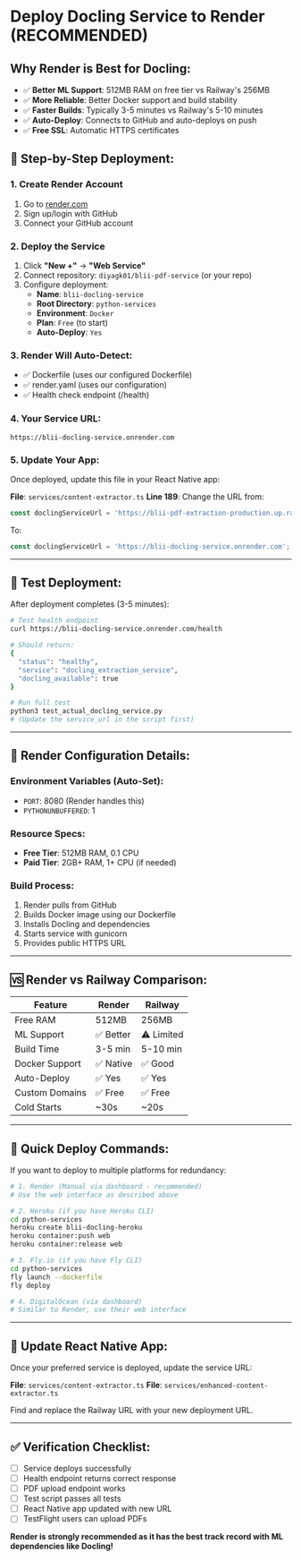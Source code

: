 # Deploy Docling Service to Render (RECOMMENDED)

## Why Render is Best for Docling:
- ✅ **Better ML Support**: 512MB RAM on free tier vs Railway's 256MB
- ✅ **More Reliable**: Better Docker support and build stability
- ✅ **Faster Builds**: Typically 3-5 minutes vs Railway's 5-10 minutes
- ✅ **Auto-Deploy**: Connects to GitHub and auto-deploys on push
- ✅ **Free SSL**: Automatic HTTPS certificates

## 🚀 Step-by-Step Deployment:

### 1. Create Render Account
1. Go to [render.com](https://render.com)
2. Sign up/login with GitHub
3. Connect your GitHub account

### 2. Deploy the Service
1. Click **"New +"** → **"Web Service"**
2. Connect repository: `diyagk01/blii-pdf-service` (or your repo)
3. Configure deployment:
   - **Name**: `blii-docling-service`
   - **Root Directory**: `python-services`
   - **Environment**: `Docker`
   - **Plan**: `Free` (to start)
   - **Auto-Deploy**: `Yes`

### 3. Render Will Auto-Detect:
- ✅ Dockerfile (uses our configured Dockerfile)
- ✅ render.yaml (uses our configuration)
- ✅ Health check endpoint (/health)

### 4. Your Service URL:
```
https://blii-docling-service.onrender.com
```

### 5. Update Your App:
Once deployed, update this file in your React Native app:

**File**: `services/content-extractor.ts`
**Line 189**: Change the URL from:
```typescript
const doclingServiceUrl = 'https://blii-pdf-extraction-production.up.railway.app';
```
To:
```typescript
const doclingServiceUrl = 'https://blii-docling-service.onrender.com';
```

---

## 🧪 Test Deployment:

After deployment completes (3-5 minutes):

```bash
# Test health endpoint
curl https://blii-docling-service.onrender.com/health

# Should return:
{
  "status": "healthy",
  "service": "docling_extraction_service",
  "docling_available": true
}

# Run full test
python3 test_actual_docling_service.py
# (Update the service_url in the script first)
```

---

## 🔧 Render Configuration Details:

### Environment Variables (Auto-Set):
- `PORT`: 8080 (Render handles this)
- `PYTHONUNBUFFERED`: 1

### Resource Specs:
- **Free Tier**: 512MB RAM, 0.1 CPU
- **Paid Tier**: 2GB+ RAM, 1+ CPU (if needed)

### Build Process:
1. Render pulls from GitHub
2. Builds Docker image using our Dockerfile
3. Installs Docling and dependencies
4. Starts service with gunicorn
5. Provides public HTTPS URL

---

## 🆚 Render vs Railway Comparison:

| Feature | Render | Railway |
|---------|--------|---------|
| Free RAM | 512MB | 256MB |
| ML Support | ✅ Better | ⚠️ Limited |
| Build Time | 3-5 min | 5-10 min |
| Docker Support | ✅ Native | ✅ Good |
| Auto-Deploy | ✅ Yes | ✅ Yes |
| Custom Domains | ✅ Free | ✅ Free |
| Cold Starts | ~30s | ~20s |

---

## 🎯 Quick Deploy Commands:

If you want to deploy to multiple platforms for redundancy:

```bash
# 1. Render (Manual via dashboard - recommended)
# Use the web interface as described above

# 2. Heroku (if you have Heroku CLI)
cd python-services
heroku create blii-docling-heroku
heroku container:push web
heroku container:release web

# 3. Fly.io (if you have Fly CLI)
cd python-services
fly launch --dockerfile
fly deploy

# 4. DigitalOcean (via dashboard)
# Similar to Render, use their web interface
```

---

## 📱 Update React Native App:

Once your preferred service is deployed, update the service URL:

**File**: `services/content-extractor.ts`
**File**: `services/enhanced-content-extractor.ts`

Find and replace the Railway URL with your new deployment URL.

---

## ✅ Verification Checklist:

- [ ] Service deploys successfully
- [ ] Health endpoint returns correct response
- [ ] PDF upload endpoint works
- [ ] Test script passes all tests
- [ ] React Native app updated with new URL
- [ ] TestFlight users can upload PDFs

**Render is strongly recommended as it has the best track record with ML dependencies like Docling!**
